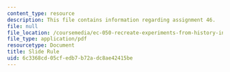 ```yaml
---
content_type: resource
description: This file contains information regarding assignment 46.
file: null
file_location: /coursemedia/ec-050-recreate-experiments-from-history-inform-the-future-from-the-past-galileo-january-iap-2010/6c3368cd05cfedb7b72adc8ae42415be_MITEC_050IAP10_assn46.pdf
file_type: application/pdf
resourcetype: Document
title: Slide Rule
uid: 6c3368cd-05cf-edb7-b72a-dc8ae42415be
---
```

